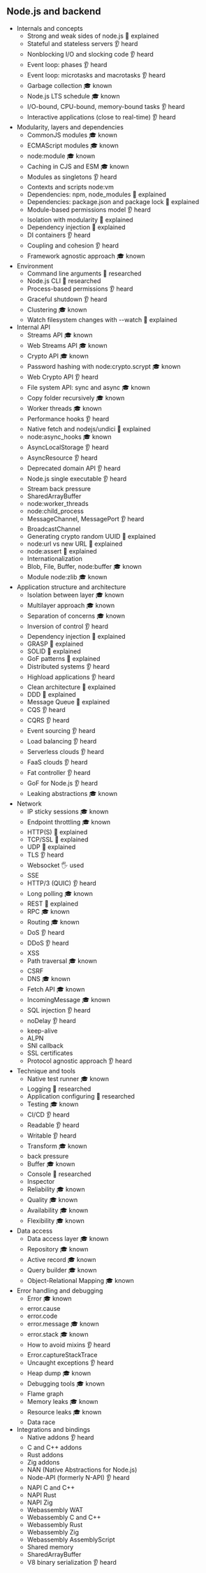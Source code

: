 ## Node.js and backend

- Internals and concepts
  - Strong and weak sides of node.js 🙋 explained
  - Stateful and stateless servers 👂 heard
  - Nonblocking I/O and slocking code 👂 heard
  - Event loop: phases 👂 heard
  - Event loop: microtasks and macrotasks 👂 heard
  - Garbage collection 🎓 known
  - Node.js LTS schedule 🎓 known
  - I/O-bound, CPU-bound, memory-bound tasks 👂 heard
  - Interactive applications (close to real-time) 👂 heard
- Modularity, layers and dependencies
  - CommonJS modules 🎓 known
  - ECMAScript modules 🎓 known
  - node:module 🎓 known
  - Caching in CJS and ESM 🎓 known
  - Modules as singletons 👂 heard
  - Contexts and scripts node:vm
  - Dependencies: npm, node_modules 🙋 explained
  - Dependencies: package.json and package lock 🙋 explained
  - Module-based permissions model 👂 heard
  - Isolation with modularity 🙋 explained
  - Dependency injection 🙋 explained
  - DI containers 👂 heard
  - Coupling and cohesion 👂 heard
  - Framework agnostic approach 🎓 known
- Environment
  - Command line arguments 🔬 researched
  - Node.js CLI 🔬 researched
  - Process-based permissions 👂 heard
  - Graceful shutdown 👂 heard
  - Clustering 🎓 known
  - Watch filesystem changes with --watch 🙋 explained
- Internal API
  - Streams API 🎓 known
  - Web Streams API 🎓 known
  - Crypto API 🎓 known
  - Password hashing with node:crypto.scrypt 🎓 known
  - Web Crypto API 👂 heard
  - File system API: sync and async 🎓 known
  - Copy folder recursively 🎓 known
  - Worker threads 🎓 known
  - Performance hooks 👂 heard
  - Native fetch and nodejs/undici 🙋 explained
  - node:async_hooks 🎓 known
  - AsyncLocalStorage 👂 heard
  - AsyncResource 👂 heard 
  - Deprecated domain API 👂 heard
  - Node.js single executable 👂 heard
  - Stream back pressure
  - SharedArrayBuffer
  - node:worker_threads
  - node:child_process
  - MessageChannel, MessagePort 👂 heard
  - BroadcastChannel
  - Generating crypto random UUID 🙋 explained
  - node:url vs new URL 🙋 explained
  - node:assert 🙋 explained
  - Internationalization
  - Blob, File, Buffer, node:buffer 🎓 known
  - Module node:zlib 🎓 known
- Application structure and architecture
  - Isolation between layer 🎓 known
  - Multilayer approach 🎓 known
  - Separation of concerns 🎓 known
  - Inversion of control 👂 heard
  - Dependency injection 🙋 explained
  - GRASP 🙋 explained
  - SOLID 🙋 explained
  - GoF patterns 🙋 explained
  - Distributed systems 👂 heard
  - Highload applications 👂 heard
  - Clean architecture 🙋 explained
  - DDD 🙋 explained
  - Message Queue 🙋 explained
  - CQS 👂 heard
  - CQRS 👂 heard
  - Event sourcing 👂 heard
  - Load balancing 👂 heard
  - Serverless clouds 👂 heard
  - FaaS clouds 👂 heard
  - Fat controller 👂 heard
  - GoF for Node.js 👂 heard
  - Leaking abstractions 🎓 known
- Network
  - IP sticky sessions 🎓 known
  - Endpoint throttling 🎓 known
  - HTTP(S) 🙋 explained
  - TCP/SSL 🙋 explained
  - UDP 🙋 explained
  - TLS 👂 heard
  - Websocket 🖐️ used
  - SSE
  - HTTP/3 (QUIC) 👂 heard
  - Long polling 🎓 known
  - REST 🙋 explained
  - RPC 🎓 known
  - Routing 🎓 known
  - DoS 👂 heard
  - DDoS 👂 heard
  - XSS
  - Path traversal 🎓 known
  - CSRF
  - DNS 🎓 known
  - Fetch API 🎓 known
  - IncomingMessage 🎓 known
  - SQL injection 👂 heard
  - noDelay 👂 heard
  - keep-alive
  - ALPN
  - SNI callback
  - SSL certificates
  - Protocol agnostic approach 👂 heard
- Technique and tools
  - Native test runner 🎓 known
  - Logging 🔬 researched
  - Application configuring 🔬 researched
  - Testing 🎓 known
  - CI/CD 👂 heard
  - Readable 👂 heard
  - Writable 👂 heard
  - Transform 🎓 known
  - back pressure
  - Buffer 🎓 known
  - Console 🔬 researched
  - Inspector
  - Reliability 🎓 known
  - Quality 🎓 known
  - Availability 🎓 known
  - Flexibility 🎓 known
- Data access
  - Data access layer 🎓 known
  - Repository 🎓 known
  - Active record 🎓 known
  - Query builder 🎓 known
  - Object-Relational Mapping 🎓 known
- Error handling and debugging
  - Error 🎓 known
  - error.cause
  - error.code
  - error.message 🎓 known
  - error.stack 🎓 known
  - How to avoid mixins 👂 heard
  - Error.captureStackTrace
  - Uncaught exceptions 👂 heard
  - Heap dump 🎓 known
  - Debugging tools 🎓 known
  - Flame graph
  - Memory leaks 🎓 known
  - Resource leaks 🎓 known
  - Data race
- Integrations and bindings
  - Native addons 👂 heard
  - C and C++ addons
  - Rust addons
  - Zig addons
  - NAN (Native Abstractions for Node.js)
  - Node-API (formerly N-API) 👂 heard
  - NAPI C and C++
  - NAPI Rust
  - NAPI Zig
  - Webassembly WAT
  - Webassembly C and C++
  - Webassembly Rust
  - Webassembly Zig
  - Webassembly AssemblyScript
  - Shared memory
  - SharedArrayBuffer
  - V8 binary serialization 👂 heard
